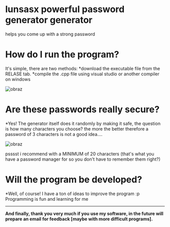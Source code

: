 # lunsasx powerful password generator generator
helps you come up with a strong password

<h1> How do I run the program? </h1> 

It's simple, there are two methods:
*download the executable file from the RELASE tab.
*compile the .cpp file using visual studio or another compiler on windows

![obraz](https://user-images.githubusercontent.com/108636671/178156564-9f527947-2db8-4491-9c33-277171d78324.png)


<h1> Are these passwords really secure? </h1> 

*Yes! The generator itself does it randomly by making it safe, the question is how many characters you choose? the more the better therefore a password of 3 characters is not a good idea....

![obraz](https://user-images.githubusercontent.com/108636671/178156697-be52f48a-2bfb-4828-a9f7-cee28bbc0c96.png)

psssst i recommend with a MINIMUM of 20 characters (that's what you have a password manager for so you don't have to remember them right?)

<h1> Will the program be developed? </h1>

*Well, of course! I have a ton of ideas to improve the program :p Programming is fun and learning for me

--- --- --- --- --- --- --- --- --- --- --- --- --- 
**And finally, thank you very much if you use my software, in the future will prepare an email for feedback [maybe with more difficult programs].**





